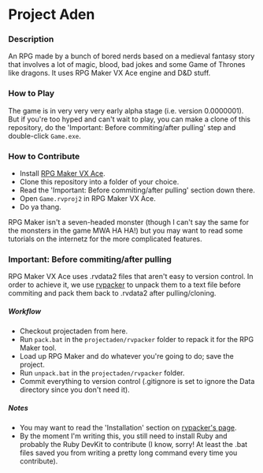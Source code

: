 # Project Aden

### Description
An RPG made by a bunch of bored nerds based on a medieval fantasy story that involves a lot of magic, blood, bad jokes and some Game of Thrones like dragons. It uses RPG Maker VX Ace engine and D&D stuff.

### How to Play
The game is in very very very early alpha stage (i.e. version 0.0000001). But if you're too hyped and can't wait to play, you can make a clone of this repository, do the 'Important: Before commiting/after pulling' step and double-click `Game.exe`.

### How to Contribute
* Install [RPG Maker VX Ace](http://www.rpgmakerweb.com/products/programs/rpg-maker-vx-ace).
* Clone this repository into a folder of your choice.
* Read the 'Important: Before commiting/after pulling' section down there.
* Open `Game.rvproj2` in RPG Maker VX Ace.
* Do ya thang.

RPG Maker isn't a seven-headed monster (though I can't say the same for the monsters in the game MWA HA HA!) but you may want to read some tutorials on the internetz for the more complicated features.

### Important: Before commiting/after pulling
RPG Maker VX Ace uses .rvdata2 files that aren't easy to version control. In order to achieve it, we use [rvpacker](http://github.com/akesterson/rvpacker) to unpack them to a text file before commiting and pack them back to .rvdata2 after pulling/cloning.

##### Workflow
* Checkout projectaden from here.
* Run `pack.bat` in the `projectaden/rvpacker` folder to repack it for the RPG Maker tool.
* Load up RPG Maker and do whatever you're going to do; save the project.
* Run `unpack.bat` in the `projectaden/rvpacker` folder.
* Commit everything to version control (.gitignore is set to ignore the Data directory since you don't need it).

##### Notes
* You may want to read the 'Installation' section on [rvpacker's page](http://github.com/akesterson/rvpacker).
* By the moment I'm writing this, you still need to install Ruby and probably the Ruby DevKit to contribute (I know, sorry! At least the .bat files saved you from writing a pretty long command every time you contribute).
